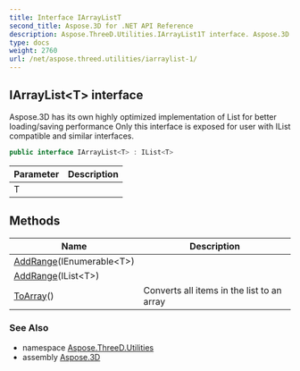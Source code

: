 ```yaml
---
title: Interface IArrayListT
second_title: Aspose.3D for .NET API Reference
description: Aspose.ThreeD.Utilities.IArrayList1T interface. Aspose.3D has its own highly optimized implementation of List for better loading/saving performance Only this interface is exposed for user with IList compatible and similar interfaces
type: docs
weight: 2760
url: /net/aspose.threed.utilities/iarraylist-1/
---
```

## IArrayList&lt;T&gt; interface

Aspose.3D has its own highly optimized implementation of List for better loading/saving performance Only this interface is exposed for user with IList compatible and similar interfaces.

```csharp
public interface IArrayList<T> : IList<T>
```

| Parameter | Description |
| --- | --- |
| T |  |

## Methods

| Name | Description |
| --- | --- |
| [AddRange](../../aspose.threed.utilities/iarraylist-1/addrange/#addrange)(IEnumerable&lt;T&gt;) |  |
| [AddRange](../../aspose.threed.utilities/iarraylist-1/addrange/#addrange_1)(IList&lt;T&gt;) |  |
| [ToArray](../../aspose.threed.utilities/iarraylist-1/toarray/)() | Converts all items in the list to an array |

### See Also

* namespace [Aspose.ThreeD.Utilities](../../aspose.threed.utilities/)
* assembly [Aspose.3D](../../)


